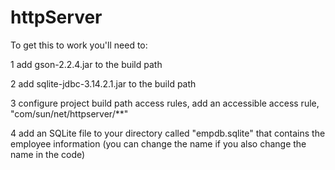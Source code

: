 # httpServer
To get this to work you'll need to:

1 add gson-2.2.4.jar to the build path

2 add sqlite-jdbc-3.14.2.1.jar to the build path

3 configure project build path access rules, add an accessible access rule, "com/sun/net/httpserver/**"

4 add an SQLite file to your directory called "empdb.sqlite" that contains the employee information (you can change the name if you also change the name in the code)
